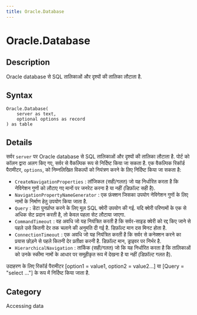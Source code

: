 ```yaml
---
title: Oracle.Database
---
```


# Oracle.Database


## Description

Oracle database से SQL तालिकाओं और दृश्यों की तालिका लौटाता है.


## Syntax

```powerquery
Oracle.Database(
    server as text,
    optional options as record
) as table
```


## Details

सर्वर <code>server</code> पर Oracle database से SQL तालिकाओं और दृश्यों की तालिका लौटाता है. पोर्ट को कॉलन द्वारा अलग किए गए, सर्वर से वैकल्पिक रूप से निर्दिष्ट किया जा सकता है. एक वैकल्पिक रिकॉर्ड पैरामीटर, <code>options</code>, को निम्नलिखित विकल्पों को नियंत्रण करने के लिए निर्दिष्ट किया जा सकता है:    <ul><li><code>CreateNavigationProperties</code> : लॉजिकल (सही/गलत) जो यह निर्धारित करता है कि नेविगेशन गुणों को लौटाए गए मानों पर जनरेट करना है या नहीं (डिफ़ॉल्ट सही है).</li><li><code>NavigationPropertyNameGenerator</code> : एक फ़ंक्शन जिसका उपयोग नेविगेशन गुणों के लिए नामों के निर्माण हेतु उपयोग किया जाता है.</li><li><code>Query</code> : डेटा पुनर्प्राप्त करने के लिए मूल SQL क्वेरी उपयोग की गई. यदि क्वेरी परिणामों के एक से अधिक सेट प्रदान करती है, तो केवल पहला सेट लौटाया जाएगा.</li><li><code>CommandTimeout</code> : वह अवधि जो यह नियंत्रित करती है कि सर्वर-साइड क्वेरी को रद्द किए जाने से पहले उसे कितनी देर तक चलाने की अनुमति दी गई है. डिफ़ॉल्ट मान दस मिनट होता है.</li><li><code>ConnectionTimeout</code> : एक अवधि जो यह नियंत्रित करती है कि सर्वर से कनेक्शन करने का प्रयास छोड़ने से पहले कितनी देर प्रतीक्षा करनी है. डिफ़ॉल्ट मान, ड्राइवर पर निर्भर है.</li><li><code>HierarchicalNavigation</code> : तार्किक (सही/गलत) जो कि यह निर्धारित करता है कि तालिकाओं को उनके स्कीमा नामों के आधार पर समूहीकृत रूप में देखना है या नहीं (डिफ़ॉल्ट गलत है).</li></ul>    उदाहरण के लिए रिकॉर्ड पैरामीटर [option1 = value1, option2 = value2...] या [Query = "select ..."] के रूप में निर्दिष्ट किया जाता है.    



## Category
Accessing data
